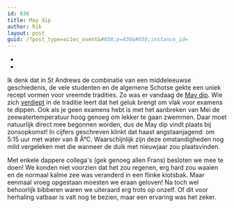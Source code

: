 ```yaml
---
id: 836
title: May dip
author: Rik
layout: post
guid: /?post_type=ai1ec_event&#038;p=836&#038;instance_id=
---
```

-
-
Ik denk dat in St Andrews de combinatie van een middeleeuwse geschiedenis, de vele studenten en de algemene Schotse gekte een uniek recept vormen voor vreemde tradities. Zo was er vandaag de [May dip][1]. Wie zich [verdiept][2] in de traditie leert dat het geluk brengt om vlak voor examens te dippen. Ook als je geen examens hebt is met het aanbreken van Mei de zeewatertemperatuur hoog genoeg om lekker te gaan zwemmen. Daar moet natuurlijk direct mee begonnen worden, dus de May dip vindt plaats bij zonsopkomst! In cijfers geschreven klinkt dat haast angstaanjagend: om 5:15 uur met water van 8 Â°C. Waarschijnlijk zijn deze omstandigheden nog mild vergeleken met die wanneer de duik met nieuwjaar zou plaatsvinden.

Met enkele dappere collega's (gek genoeg allen Frans) besloten we mee te doen! We konden niet voorzien dat het zou regenen, erg hard zou waaien en de normaal kalme zee was veranderd in een flinke klotsbak. Maar eenmaal vroeg opgestaan moesten we eraan geloven! Na toch wel behoorlijk bibberen waren we uiteraard erg trots op onzelf. Of dit voor herhaling vatbaar is valt nog te bezien, maar een ervaring was het zeker.

 [1]: https://www.facebook.com/events/1522727524620660 "May dip"
 [2]: http://www.st-andrews.ac.uk/study/why/life/traditions/